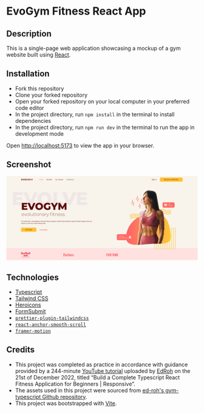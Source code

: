 # EvoGym Fitness React App

## Description

This is a single-page web application showcasing a mockup of a gym website built using [React](https://react.dev/). 


## Installation

- Fork this repository
- Clone your forked repository
- Open your forked repository on your local computer in your preferred code editor
- In the project directory, run `npm install` in the terminal to install dependencies
- In the project directory, run `npm run dev` in the terminal to run the app in development mode

Open [http://localhost:5173](http://localhost:5173) to view the app in your browser.


## Screenshot

![Screenshot of app default state](gym-typescript-app/src/assets/screenshots/screenshot.png)


## Technologies

- [Typescript](https://www.typescriptlang.org/)
- [Tailwind CSS](https://tailwindcss.com/)
- [Heroicons](https://heroicons.com/)
- [FormSubmit](https://formsubmit.co/)
- [`prettier-plugin-tailwindcss`](https://github.com/tailwindlabs/prettier-plugin-tailwindcss)
- [`react-anchor-smooth-scroll`](https://github.com/mauricevancooten/react-anchor-link-smooth-scroll)
- [`framer-motion`](https://www.framer.com/motion/introduction/)


## Credits

- This project was completed as practice in accordance with guidance provided by a 244-minute [YouTube tutorial](https://youtu.be/I2NNxr3WPDo) uploaded by [EdRoh](https://www.youtube.com/@EdRohDev) on the 21st of December 2022, titled “Build a Complete Typescript React Fitness Application for Beginners | Responsive”.
- The assets used in this project were sourced from [ed-roh's gym-typescript Github repository](https://github.com/ed-roh/gym-typescript).
- This project was bootstrapped with [Vite](https://github.com/vitejs/vite/tree/main/packages/create-vite).


